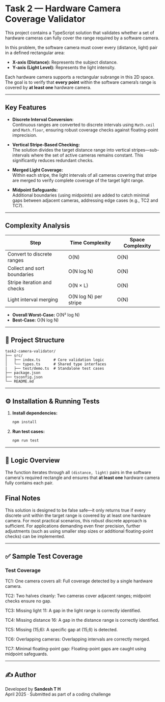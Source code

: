# Task 2 — Hardware Camera Coverage Validator

This project contains a TypeScript solution that validates whether a set of hardware cameras can fully cover the range required by a software camera.

In this problem, the software camera must cover every (distance, light) pair in a defined rectangular area:

- **X-axis (Distance):** Represents the subject distance.
- **Y-axis (Light Level):** Represents the light intensity.

Each hardware camera supports a rectangular subrange in this 2D space. The goal is to verify that **every point** within the software camera’s range is covered by **at least one** hardware camera.

---

## Key Features

- **Discrete Interval Conversion:**  
  Continuous ranges are converted to discrete intervals using `Math.ceil` and `Math.floor`, ensuring robust coverage checks against floating-point imprecision.

- **Vertical Stripe-Based Checking:**  
  The solution divides the target distance range into vertical stripes—sub-intervals where the set of active cameras remains constant. This significantly reduces redundant checks.

- **Merged Light Coverage:**  
  Within each stripe, the light intervals of all cameras covering that stripe are merged to verify complete coverage of the target light range.

- **Midpoint Safeguards:**  
  Additional boundaries (using midpoints) are added to catch minimal gaps between adjacent cameras, addressing edge cases (e.g., TC2 and TC7).

---

## Complexity Analysis

| Step                        | Time Complexity       | Space Complexity |
| --------------------------- | --------------------- | ---------------- |
| Convert to discrete ranges  | O(N)                  | O(N)             |
| Collect and sort boundaries | O(N log N)            | O(N)             |
| Stripe iteration and checks | O(N × L)              | O(N)             |
| Light interval merging      | O(N log N) per stripe | O(N)             |

- **Overall Worst-Case:** O(N² log N)
- **Best-Case:** O(N log N)

---

## 📂 Project Structure

```
task2-camera-validator/
├── src/
│   ├── index.ts      # Core validation logic
│   └── types.ts      # Shared type interfaces
|   ├── test/demo.ts  # Standalone test cases
├── package.json
├── tsconfig.json
└── README.md
```

---

## ⚙️ Installation & Running Tests

1. **Install dependencies:**

   ```bash
   npm install
   ```

2. **Run test cases:**
   ```bash
   npm run test
   ```

---

## 🧠 Logic Overview

The function iterates through all `(distance, light)` pairs in the software camera's required rectangle and ensures that **at least one** hardware camera fully contains each pair.

## Final Notes

This solution is designed to be false safe—it only returns true if every discrete unit within the target range is covered by at least one hardware camera. For most practical scenarios, this robust discrete approach is sufficient. For applications demanding even finer precision, further adjustments (such as using smaller step sizes or additional floating-point checks) can be implemented.

---

## ✅ Sample Test Coverage

### Test Coverage

TC1: One camera covers all:
Full coverage detected by a single hardware camera.

TC2: Two halves cleanly:
Two cameras cover adjacent ranges; midpoint checks ensure no gap.

TC3: Missing light 11:
A gap in the light range is correctly identified.

TC4: Missing distance 16:
A gap in the distance range is correctly identified.

TC5: Missing (15,6):
A specific gap at (15,6) is detected.

TC6: Overlapping cameras:
Overlapping intervals are correctly merged.

TC7: Minimal floating-point gap:
Floating-point gaps are caught using midpoint safeguards.

---

## ✍️ Author

Developed by **Sandesh T H**  
April 2025 · Submitted as part of a coding challenge
